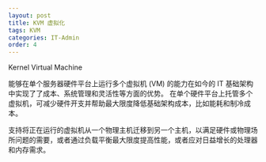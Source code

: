 ```yaml
---
layout: post
title: KVM 虚拟化
tags: KVM
categories: IT-Admin
order: 4
---
```

Kernel Virtual Machine

能够在单个服务器硬件平台上运行多个虚拟机 (VM) 的能力在如今的 IT 基础架构中实现了了成本、系统管理和灵活性等方面的优势。
在单个硬件平台上托管多个虚拟机，可减少硬件开支并帮助最大限度降低基础架构成本，比如能耗和制冷成本。


支持将正在运行的虚拟机从一个物理主机迁移到另一个主机，以满足硬件或物理场所问题的需要，或者通过负载平衡最大限度提高性能，或者应对日益增长的处理器和内存需求。

